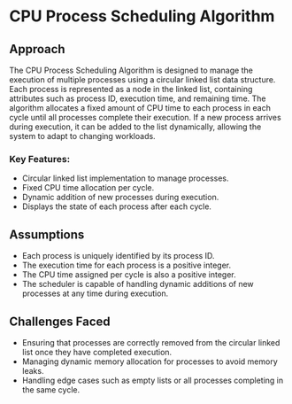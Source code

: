 # CPU Process Scheduling Algorithm

## Approach
The CPU Process Scheduling Algorithm is designed to manage the execution of multiple processes using a circular linked list data structure. Each process is represented as a node in the linked list, containing attributes such as process ID, execution time, and remaining time. The algorithm allocates a fixed amount of CPU time to each process in each cycle until all processes complete their execution. If a new process arrives during execution, it can be added to the list dynamically, allowing the system to adapt to changing workloads.

### Key Features:
- Circular linked list implementation to manage processes.
- Fixed CPU time allocation per cycle.
- Dynamic addition of new processes during execution.
- Displays the state of each process after each cycle.

## Assumptions
- Each process is uniquely identified by its process ID.
- The execution time for each process is a positive integer.
- The CPU time assigned per cycle is also a positive integer.
- The scheduler is capable of handling dynamic additions of new processes at any time during execution.


## Challenges Faced
- Ensuring that processes are correctly removed from the circular linked list once they have completed execution.
- Managing dynamic memory allocation for processes to avoid memory leaks.
- Handling edge cases such as empty lists or all processes completing in the same cycle.
